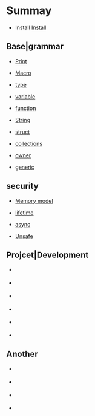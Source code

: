# Summay

- Install [Install](./install.md)

## Base|grammar

- [Print](./print.md)


- [Macro](./macro.md)

- [type](./type.md)

- [variable](./variable.md)

- [function](./function.md)

- [String](./String.md)

- [struct](./struct.md)

- [collections](./collections.md)

- [owner](./ownership.md)

- [generic](./generic.md)

## security

- [Memory model](./memory.md)

- [lifetime](./lifetime.md)

- [async](./async.md)

- [Unsafe](./unsafe.md)


## Projcet|Development

- []()

- []()

- []()

- []()

- []()

- []()

## Another

- []()

- []()

- []()

- []()


